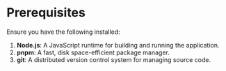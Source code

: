 # Prerequisites

Ensure you have the following installed:

1. **Node.js**: A JavaScript runtime for building and running the application.
2. **pnpm**: A fast, disk space-efficient package manager.
3. **git**: A distributed version control system for managing source code.